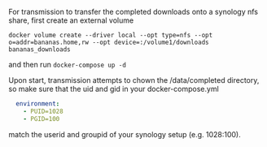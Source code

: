 For transmission to transfer the completed downloads onto a synology nfs share, first create an external volume

```docker
docker volume create --driver local --opt type=nfs --opt o=addr=bananas.home,rw --opt device=:/volume1/downloads bananas_downloads
```
and then run ```docker-compose up -d```


Upon start, transmission attempts to chown the /data/completed directory, so make sure that the uid and gid in your docker-compose.yml
```yaml
  environment:
    - PUID=1028
    - PGID=100
```
match the userid and groupid of your synology setup (e.g. 1028:100).

